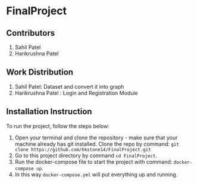 # FinalProject
## Contributors
1. Sahil Patel
2. Harikrushna Patel

## Work Distribution
1. Sahil Patel: Dataset and convert it into graph
2. Harikrushna Patel : Login and Registration Module

## Installation Instruction
To run the project, follow the steps below:
1. Open your terminal and clone the repository - make sure that your machine already has git installed. Clone the repo by command: `git  clone https://github.com/hkstone14/FinalProject.git`
2. Go to this project directory by command `cd FinalProject`.
3. Run the docker-compose file to start the project  with command: `docker-compose up`.
4. In this way `docker-compose.yml` will put everything up and running.